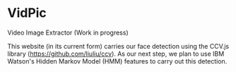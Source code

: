 # VidPic
Video Image Extractor (Work in progress)

This website (in its current form) carries our face detection using the CCV.js library (https://github.com/liuliu/ccv).  As our next step, we plan to use IBM Watson's Hidden Markov Model (HMM) features to carry out this detection.
